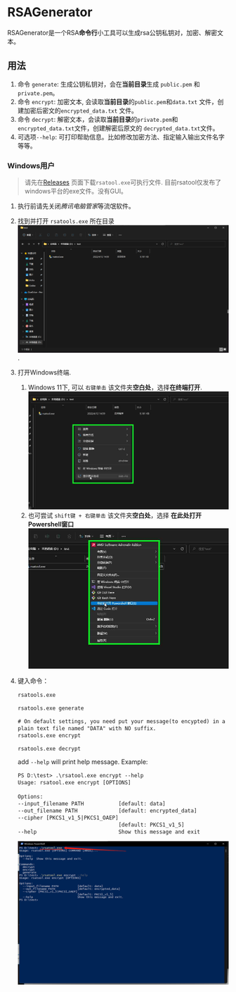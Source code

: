 # RSAGenerator
RSAGenerator是一个RSA**命令行**小工具可以生成rsa公钥私钥对，加密、解密文本。

## 用法
1. 命令 `generate`: 
   生成公钥私钥对，会在**当前目录**生成 `public.pem` 和 `private.pem`。
2. 命令 `encrypt`: 
   加密文本, 会读取**当前目录**的`public.pem`和`data.txt` 文件，创建加密后密文的`encrypted_data.txt` 文件。
3. 命令 `decrypt`: 
   解密文本，会读取**当前目录**的`private.pem`和`encrypted_data.txt`文件，创建解密后原文的 `decrypted_data.txt`文件。
4. 可选项`--help`: 可打印帮助信息。比如修改加密方法、指定输入输出文件名字等等。

### Windows用户
> 请先在[Releases](https://github.com/MioYvo/RSAGenerator/releases) 页面下载`rsatool.exe`可执行文件.
目前rsatool仅发布了windows平台的exe文件。没有GUI。
1. 执行前请先关闭*腾讯电脑管家*等流氓软件。
2. 找到并打开 `rsatools.exe` 所在目录 ![](docs/d_folder.png).
2. 打开Windows终端. 
   1. Windows 11下, 可以 `右键单击` 该文件夹**空白处**，选择**在终端打开**.![](docs/open_t.png)
   2. 也可尝试 `shift键 + 右键单击` 该文件夹**空白处**，选择 **在此处打开Powershell窗口**![](docs/shift_open_t.png)
3. 键入命令：
    ```
    rsatools.exe
    ```

    ```
    rsatools.exe generate
    ```

    ```
    # On default settings, you need put your message(to encypted) in a plain text file named "DATA" with NO suffix.
    rsatools.exe encrypt
    ```

    ```
    rsatools.exe decrypt
    ```

    add `--help` will print help message. 
    Example:
    ```
    PS D:\test> .\rsatool.exe encrypt --help
    Usage: rsatool.exe encrypt [OPTIONS]

    Options:
    --input_filename PATH           [default: data]
    --out_filename PATH             [default: encrypted_data]
    --cipher [PKCS1_v1_5|PKCS1_OAEP]
                                    [default: PKCS1_v1_5]
    --help                          Show this message and exit
    ```
    ![](docs/type_in.png)